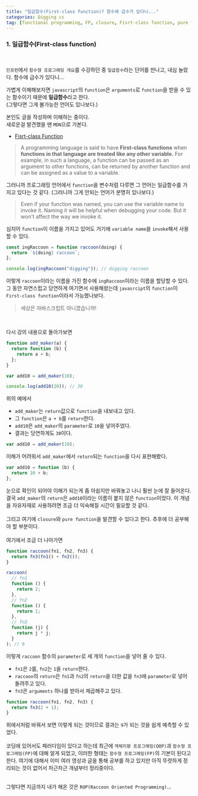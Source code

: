 ```yaml
---
title: "일급함수(First-class function)? 함수에 급수가 있다니..."
categories: Digging cs
tag: [functional programming, FP, closure, Fisrt-class function, pure function]
---
```


### **1. 일급함수(First-class function)**

<br>

`인프런`에서 `함수형 프로그래밍 개요`를 수강하던 중 `일급함수`라는 단어를 만나고, 내심 놀랐다. 함수에 급수가 있다니...<br>

가볍게 이해해보자면 `javascript`의 `function`은 `arguments`로 `function`을 받을 수 있는 함수이기 때문에 **일급함수**라고 한다.<br>
(그렇다면 그게 불가능한 언어도 있나보다.)<br>

본인도 글을 작성하며 이해하는 중이다.<br>
새로운걸 발견했을 땐 `MDN`으로 가본다.<br>

- [Fisrt-class Function](https://developer.mozilla.org/en-US/docs/Glossary/First-class_Function)

> A programming language is said to have **First-class functions** when **functions in that language are treated like any other variable.** For example, in such a language, a function can be passed as an argument to other functions, can be returned by another function and can be assigned as a value to a variable.

그러니까 프로그래밍 언어에서 `function`을 변수처럼 다루면 그 언어는 일급함수를 가지고 있다는 것 같다. (그러니까 그게 안되는 언어가 분명히 있나보다.)

> Even if your function was named, you can use the variable name to invoke it. Naming it will be helpful when debugging your code. But it won't affect the way we invoke it.

심지어 `function`이 이름을 가지고 있어도 거기에 `variable name`을 `invoke`해서 사용할 수 있다.

```js
const ingRaccoon = function raccoon(doing) {
  return `${doing} raccoon`;
};

console.log(ingRaccoon("digging")); // digging raccoon
```

이렇게 `raccoon`이라는 이름을 가진 함수에 `ingRaccoon`이라는 이름을 할당할 수 있다. 그 동안 자연스럽고 당연하게 여기면서 사용해왔는데 `javasrcipt`의 `function`이 `First-class function`이라서 가능했나보다.

> 세상은 자바스크립트 아니겠습니까!

<br>

다시 강의 내용으로 돌아가보면

```js
function add_maker(a) {
  return function (b) {
    return a + b;
  };
}

var add10 = add_maker(10);

console.log(add10(20)); // 30
```

위의 예에서

- `add_maker`는 `return`값으로 `function`을 내보내고 있다.
- 그 `function`은 `a + b`를 `return`한다.<br>
- `add10`은 `add_maker`의 `parameter`로 `10`을 넣어주었다.
- 결과는 당연하게도 `30`이다.

```js
var add10 = add_maker(10);
```

이해가 어려워서 `add_maker`에서 `return`되는 `function`을 다시 표현해봤다.

```js
var add10 = function (b) {
  return 10 + b;
};
```

눈으로 확인이 되어야 이해가 되는게 좀 아쉽지만 바꿔놓고 나니 훨씬 눈에 잘 들어온다.<br>
결국 `add_maker`의 `return`은 `add10`이라는 이름이 붙지 않은 `function`이었다. 이 개념을 자유자재로 사용하려면 조금 더 익숙해질 시간이 필요할 것 같다.<br>
<br>
그리고 여기에 `closure`와 `pure function`을 발견할 수 있다고 한다. 추후에 더 공부해야 할 부분이다.<br>
<br>
여기에서 조금 더 나아가면

```js
function raccoon(fn1, fn2, fn3) {
  return fn3(fn1() + fn2());
}

raccoon(
  // fn1
  function () {
    return 2;
  },
  // fn2
  function () {
    return 1;
  },
  // fn3
  function (j) {
    return j * j;
  }
); // 9
```

이렇게 `raccoon` 함수의 `parameter`로 세 개의 `function`을 넣어 줄 수 있다.<br>

- `fn1`은 `2`를, `fn2`는 `1`을 `return`한다.
- `raccoon`의 `return`은 `fn1`과 `fn2`의 `return`을 더한 값을 `fn3`에 `parameter`로 넣어 돌려주고 있다.
- `fn3`은 `arguments` 하나를 받아서 제곱해주고 있다.

```js
function raccoon(fn1, fn2, fn3) {
  return fn3(2 + 1);
}
```

위에서처럼 바꿔서 보면 이렇게 되는 것이므로 결과는 `9`가 되는 것을 쉽게 예측할 수 있었다.<br>
<br>
코딩에 있어서도 패러다임이 있다고 하는데 최근에 `객체지향 프로그래밍(OOP)`과 `함수형 프로그래밍(FP)`에 대해 알게 되었고, 이러한 형태는 `함수형 프로그래밍(FP)`의 기본이 된다고 한다. 여기에 대해서 이미 여러 영상과 글을 통해 공부를 하고 있지만 아직 뚜렷하게 정리되는 것이 없어서 차근차근 개념부터 정리중이다.
<br>
<br>

그렇다면 지금까지 내가 해온 것은 `ROP(Raccoon Oriented Programming)`...
